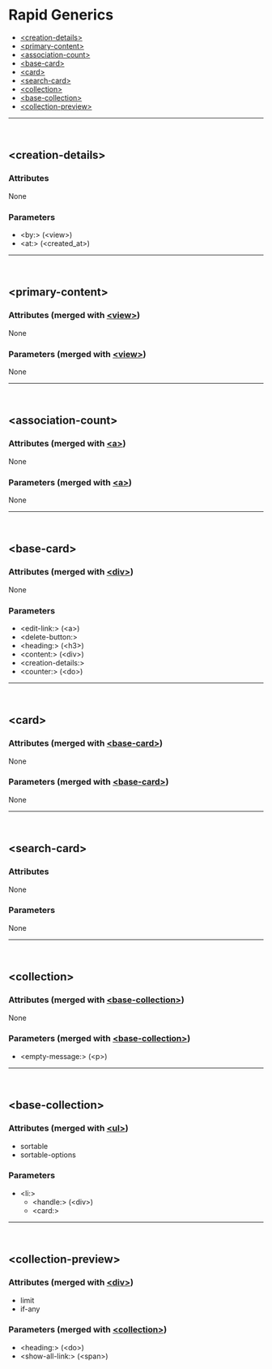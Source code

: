 # Rapid Generics

 * [&lt;creation-details&gt;](#creation-details)
 * [&lt;primary-content&gt;](#primary-content)
 * [&lt;association-count&gt;](#association-count)
 * [&lt;base-card&gt;](#base-card)
 * [&lt;card&gt;](#card)
 * [&lt;search-card&gt;](#search-card)
 * [&lt;collection&gt;](#collection)
 * [&lt;base-collection&gt;](#base-collection)
 * [&lt;collection-preview&gt;](#collection-preview)


---

<a name="creation-details">&nbsp;</a>
##  &lt;creation-details&gt;



### Attributes 

None

### Parameters 

<ul><li>&lt;by:&gt; (&lt;view&gt;)
</li>
<li>&lt;at:&gt; (&lt;created_at&gt;)
</li>
</ul>


---

<a name="primary-content">&nbsp;</a>
##  &lt;primary-content&gt;



### Attributes (merged with [&lt;view&gt;](#view))

None

### Parameters (merged with [&lt;view&gt;](#view))

None


---

<a name="association-count">&nbsp;</a>
##  &lt;association-count&gt;



### Attributes (merged with [&lt;a&gt;](#a))

None

### Parameters (merged with [&lt;a&gt;](#a))

None


---

<a name="base-card">&nbsp;</a>
##  &lt;base-card&gt;



### Attributes (merged with [&lt;div&gt;](#div))

None

### Parameters 

<ul><li>&lt;edit-link:&gt; (&lt;a&gt;)
</li>
<li>&lt;delete-button:&gt;
</li>
<li>&lt;heading:&gt; (&lt;h3&gt;)
</li>
<li>&lt;content:&gt; (&lt;div&gt;)
</li>
<li>&lt;creation-details:&gt;
</li>
<li>&lt;counter:&gt; (&lt;do&gt;)
</li>
</ul>


---

<a name="card">&nbsp;</a>
##  &lt;card&gt;



### Attributes (merged with [&lt;base-card&gt;](#base-card))

None

### Parameters (merged with [&lt;base-card&gt;](#base-card))

None


---

<a name="search-card">&nbsp;</a>
##  &lt;search-card&gt;



### Attributes 

None

### Parameters 

None


---

<a name="collection">&nbsp;</a>
##  &lt;collection&gt;



### Attributes (merged with [&lt;base-collection&gt;](#base-collection))

None

### Parameters (merged with [&lt;base-collection&gt;](#base-collection))

<ul><li>&lt;empty-message:&gt; (&lt;p&gt;)
</li>
</ul>


---

<a name="base-collection">&nbsp;</a>
##  &lt;base-collection&gt;



### Attributes (merged with [&lt;ul&gt;](#ul))

 * sortable
 * sortable-options


### Parameters 

<ul><li>&lt;li:&gt;
<ul><li>&lt;handle:&gt; (&lt;div&gt;)
</li>
<li>&lt;card:&gt;
</li>
</ul></li>
</ul>


---

<a name="collection-preview">&nbsp;</a>
##  &lt;collection-preview&gt;



### Attributes (merged with [&lt;div&gt;](#div))

 * limit
 * if-any


### Parameters (merged with [&lt;collection&gt;](#collection))

<ul><li>&lt;heading:&gt; (&lt;do&gt;)
</li>
<li>&lt;show-all-link:&gt; (&lt;span&gt;)
</li>
</ul>
